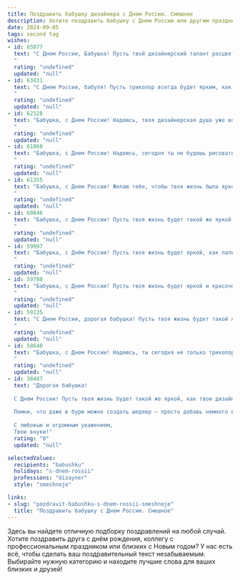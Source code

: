 ```yaml
---
title: Поздравить бабушку дизайнера с Днем России. Смешное
description: Хотите поздравить бабушку с Днем России или другим праздником? Наш ИИ создаст незабываемое поздравление, а вы обязательно выделитесь среди других.  
date: 2024-09-05
tags: second tag
wishes:
- id: 65077
  text: "С Днем России, Бабушка! Пусть твой дизайнерский талант расцветает ярче, чем триколор на Красной площади, а жизнь будет полна вдохновения, как палитра художника! 🎨🎉
  "
  rating: "undefined"
  updated: "null"
- id: 63411
  text: "С Днем России, бабуля! Пусть триколор всегда будет ярким, как твоя любимая вышивка, а жизнь — красивой, как твои дизайнерские шедевры! 😜
  "
  rating: "undefined"
  updated: "null"
- id: 62328
  text: "Бабушка, с Днем России! Надеюсь, твоя дизайнерская душа уже вовсю рисует триколор на всех поверхностях, от любимых тортов до бабушкиной скатерти! 😂🎉
  "
  rating: "undefined"
  updated: "null"
- id: 61860
  text: "Бабушка, с Днем России! Надеюсь, сегодня ты не будешь рисовать триколор на всех своих тортиках, как дизайнер, а сосредоточишься на том, чтобы съесть их все! 😉
  "
  rating: "undefined"
  updated: "null"
- id: 61355
  text: "Бабушка, с Днем России! Желаю тебе, чтобы твоя жизнь была яркой и красочной, как твоя палитра, а здоровье крепким, как твои дизайнерские проекты!
  "
  rating: "undefined"
  updated: "null"
- id: 60846
  text: "Бабушка, с Днем России! Пусть твоя жизнь будет такой же яркой и многогранной, как палитра твоих дизайнерских идей, а праздник будет таким же красочным, как твоя любимая цветовая гамма! 🎨🎉
  "
  rating: "undefined"
  updated: "null"
- id: 59997
  text: "Бабушка, с Днём России! Пусть твоя жизнь будет яркой, как палитра  художника, а идеи -  креативными, как лучшие творения дизайнера! 😉
  "
  rating: "undefined"
  updated: "null"
- id: 59780
  text: "Бабушка, с Днем России! Пусть твоя жизнь будет яркой и красочной, как палитра дизайнера, а счастье будет таким же долговечным, как твоё любимое кресло! 🙌🎉
  "
  rating: "undefined"
  updated: "null"
- id: 59135
  text: "С Днем России, дорогая бабушка! Пусть твоя жизнь будет такой же яркой и креативной, как палитра настоящего дизайнера! 🎉 А дизайн твоего счастья - всегда на высоте! 😉
  "
  rating: "undefined"
  updated: "null"
- id: 58640
  text: "Бабушка, с Днем России! Надеюсь, ты сегодня не только триколор на балконе повесишь, но и нарисуешь дизайн новой подушки для дивана! 😜
  "
  rating: "undefined"
  updated: "null"
- id: 38487
  text: "Дорогая бабушка!
  
  С Днем России! Пусть твоя жизнь будет такой же яркой, как твои дизайнерские идеи, а дни — такими же красивыми, как твои работы! Желаю, чтобы к мудрости岁 добавилась немного креативности, и чтобы твой ежедневник был всегда полон вдохновения!
  
  Помни, что даже в бурю можно создать шедевр — просто добавь немного веселья и смеха! Пусть в каждом твоем проекте будет хотя бы один красный цвет, как у нашего флага!
  
  С любовью и огромным уважением,
  Твои внуки!"
  rating: "0"
  updated: "null"

selectedValues:
  recipients: "babushku"
  holidays: "s-dnem-rossii"
  professions: "dizayner"
  style: "smeshnoje"

links:
- slug: "pozdravit-babushku-s-dnem-rossii-smeshnoje"
  title: "Поздравить бабушку с Днем России. Смешное"
---
```


Здесь вы найдете отличную подборку поздравлений на любой случай. 
Хотите поздравить друга с днём рождения, коллегу с профессиональным праздником или близких с Новым годом? У нас есть всё, чтобы сделать ваш поздравительный текст незабываемым. Выбирайте нужную категорию и находите лучшие слова для ваших близких и друзей!
